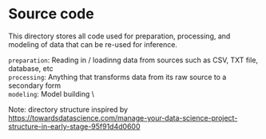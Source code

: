 # Source code
This directory stores all code used for preparation, processing, and modeling of data that can be re-used for inference.

`preparation`: Reading in / loadinng data from sources such as CSV, TXT file, database, etc \
`processing`: Anything that transforms data from its raw source to a secondary form \
`modeling`: Model building \

Note: directory structure inspired by https://towardsdatascience.com/manage-your-data-science-project-structure-in-early-stage-95f91d4d0600
